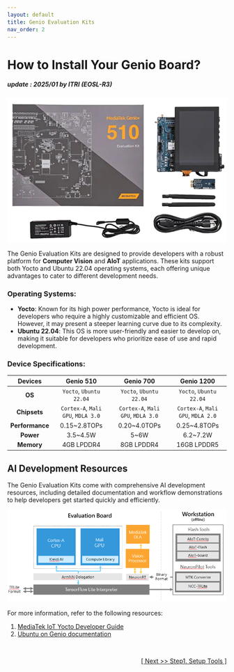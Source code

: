 ```yaml
---
layout: default
title: Genio Evaluation Kits
nav_order: 2
---
```


# How to Install Your Genio Board?
##### update : 2025/01 by ITRI (EOSL-R3)

<div align="center">
<img src="assets/images/pages/genio_510_evk.png" width="560"/>
</div>

The Genio Evaluation Kits are designed to provide developers with a robust platform for **Computer Vision** and **AIoT** applications. These kits support both Yocto and Ubuntu 22.04 operating systems, each offering unique advantages to cater to different development needs.


### Operating Systems:

* **Yocto**: Known for its high power performance, Yocto is ideal for developers who require a highly customizable and efficient OS. However, it may present a steeper learning curve due to its complexity.
* **Ubuntu 22.04**: This OS is more user-friendly and easier to develop on, making it suitable for developers who prioritize ease of use and rapid development.


### Device Specifications: 

|  Devices     | Genio 510     | Genio 700     | Genio 1200     |
| :----------: |:-------------:|:-------------:|:--------------:|
| **OS**            |  `Yocto`, `Ubuntu 22.04`            |   `Yocto`, `Ubuntu 22.04`            |   `Yocto`, `Ubuntu 22.04`            |
| **Chipsets**      |  `Cortex-A`, `Mali GPU`, `MDLA 3.0` |   `Cortex-A`, `Mali GPU`, `MDLA 3.0` |   `Cortex-A`, `Mali GPU`, `MDLA 2.0` |
| **Performance**   | 0.15~2.8TOPs                        | 0.20~4.0TOPs                         | 0.25~4.8TOPs                         |
| **Power**         | 3.5~4.5W                            | 5~6W                                 | 6.2~7.2W                             |
| **Memory**        | 4GB LPDDR4                          | 8GB LPDDR4                           | 16GB LPDDR5                          |


## AI Development Resources

The Genio Evaluation Kits come with comprehensive AI development resources, including detailed documentation and workflow demonstrations to help developers get started quickly and efficiently.

<div align="center">
<img src="assets/images/pages/genio_510_demonstration_workflow.png" width="780"/>
</div>

For more information, refer to the following resources:

1. [MediaTek IoT Yocto Developer Guide](https://mediatek.gitlab.io/aiot/doc/aiot-dev-guide/master/)
2. [Ubuntu on Genio documentation](https://mediatek.gitlab.io/genio/doc/ubuntu/index.html)

<br>
<div align="right">
<a href="https://r300-ai.github.io/ITRI-AI-Hub/docs/genio-evk/step1.html"> 

[ Next >> Step1. Setup Tools ]
  
</a>
</div>
